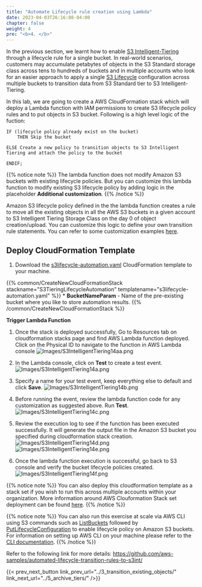 ```yaml
---
title: "Automate Lifecycle rule creation using Lambda"
date: 2023-04-03T26:16:08-04:00
chapter: false
weight: 4
pre: "<b>4. </b>"
---
```


In the previous section, we learnt how to enable [S3 Intelligent-Tiering](https://aws.amazon.com/s3/storage-classes/intelligent-tiering/) through a lifecycle rule for a single bucket.
In real-world scenarios, customers may accumulate petabytes of objects in the S3 Standard storage class across tens to hundreds of buckets and in multiple accounts who look for an easier approach to apply a single [S3 Lifecycle](https://docs.aws.amazon.com/AmazonS3/latest/userguide/object-lifecycle-mgmt.html) configuration across multiple buckets to transition data from S3 Standard tier to S3 Intelligent-Tiering.

In this lab, we are going to create a AWS CloudFormation stack which will deploy a Lambda function with IAM permissions to create S3 lifecycle policy rules and to put objects in S3 bucket. Following is a high level logic of the fuction:

```
IF (lifecycle policy already exist on the bucket)
    THEN Skip the bucket
    
ELSE Create a new policy to transition objects to S3 Intelligent Tiering and attach the policy to the bucket

ENDIF;
```
{{% notice note %}}
The lambda function does not modify Amazon S3 buckets with existing lifecycle policies. But you can customize this lambda function to modify existing S3 lifecycle policy by adding logic in the placeholder **Additional customization**.
{{% /notice %}}

Amazon S3 lifecycle policy defined in the the lambda function creates a rule to move all the existing objects in all the AWS S3 buckets in a given account to S3 Intelligent Tiering Storage Class on the day 0 of object creation/upload. You can customize this logic to define your own transition rule statements. You can refer to some customization examples [here](https://docs.aws.amazon.com/AmazonS3/latest/userguide/lifecycle-configuration-examples.html).

## Deploy CloudFormation Template

1. Download the [s3lifecycle-automation.yaml](/Cost/200_S3_Intelligent_Tiering/Code/s3lifecycle-automation.yaml) CloudFormation template to your machine.

{{% common/CreateNewCloudFormationStack stackname="S3TieringLifecycleAutomation" templatename="s3lifecycle-automation.yaml" %}}
    * **BucketNameParam** - Name of the pre-existing bucket where you like to store automation results.
{{% /common/CreateNewCloudFormationStack %}}

**Trigger Lambda Function**

1. Once the stack is deployed successfully, Go to Resources tab on cloudformation stacks page and find AWS Lambda function deployed. Click on the Physical ID to navigate to the function in AWS Lambda console
![Images/S3IntelligentTiering14aa.png](/Cost/200_S3_Intelligent_Tiering/Images/S3-IntelligentTiering-14aa.png)

2. In the Lambda console, click on **Test** to create a test event.
![Images/S3IntelligentTiering14a.png](/Cost/200_S3_Intelligent_Tiering/Images/S3-IntelligentTiering-14a.png)

3. Specify a name for your test event, keep everything else to default and click **Save**.
![Images/S3IntelligentTiering14b.png](/Cost/200_S3_Intelligent_Tiering/Images/S3-IntelligentTiering-14b.png)

4. Before running the event, review the lambda function code for any customization as suggested above. Run **Test**.
![Images/S3IntelligentTiering14c.png](/Cost/200_S3_Intelligent_Tiering/Images/S3-IntelligentTiering-14c.png)

5. Review the execution log to see if the function has been executed successfully. It will generate the output file in the Amazon S3 bucket you specified during cloudformation stack creation.
![Images/S3IntelligentTiering14d.png](/Cost/200_S3_Intelligent_Tiering/Images/S3-IntelligentTiering-14d.png)
![Images/S3IntelligentTiering14e.png](/Cost/200_S3_Intelligent_Tiering/Images/S3-IntelligentTiering-14e.png)

6. Once the lambda function execution is successful, go back to S3 console and verify the bucket lifecycle policies created.
![Images/S3IntelligentTiering14f.png](/Cost/200_S3_Intelligent_Tiering/Images/S3-IntelligentTiering-14f.png)

{{% notice note %}}
You can also deploy this cloudformation template as a stack set if you wish to run this across multiple accounts within your organization. More information around AWS Clouformation Stack set deployment can be found [here](https://docs.aws.amazon.com/AWSCloudFormation/latest/UserGuide/stacksets-getting-started-create.html#stacksets-getting-started-create-self-managed-console).
{{% /notice %}}

{{% notice note %}}
You can also run this exercise at scale via AWS CLI using S3 commands such as [ListBuckets](https://docs.aws.amazon.com/cli/latest/reference/s3api/list-buckets.html) followed by [PutLifecycleConfiguration](https://docs.aws.amazon.com/cli/latest/reference/s3api/put-bucket-lifecycle.html) to enable lifecycle policy on Amazon S3 buckets. For information on setting up AWS CLI on your machine please refer to the [CLI documentation](https://docs.aws.amazon.com/cli/latest/userguide/cli-chap-getting-started.html).
{{% /notice %}}

Refer to the following link for more details:
https://github.com/aws-samples/automated-lifecycle-transition-rules-to-s3int/

{{< prev_next_button link_prev_url="../3_transition_existing_objects/" link_next_url="../5_archive_tiers/" />}}